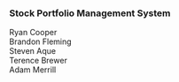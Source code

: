 ### Stock Portfolio Management System</font>

Ryan Cooper  
Brandon Fleming  
Steven Aque  
Terence Brewer  
Adam Merrill  
